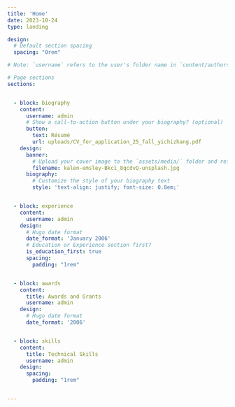 ```yaml
---
title: 'Home'
date: 2023-10-24
type: landing

design:
  # Default section spacing
  spacing: "0rem"

# Note: `username` refers to the user's folder name in `content/authors/`

# Page sections
sections:


  - block: biography
    content:
      username: admin
      # Show a call-to-action button under your biography? (optional)
      button:
        text: Résumé
        url: uploads/CV_for_application_25_fall_yichizhang.pdf
    design:
      banner:
        # Upload your cover image to the `assets/media/` folder and reference it here
        filename: kalen-emsley-Bkci_8qcdvQ-unsplash.jpg
      biography:
        # Customize the style of your biography text
        style: 'text-align: justify; font-size: 0.8em;'


  - block: experience
    content:
      username: admin
    design:
      # Hugo date format
      date_format: 'January 2006'
      # Education or Experience section first?
      is_education_first: true
      spacing:
        padding: "1rem"


  - block: awards
    content:
      title: Awards and Grants
      username: admin
    design:
      # Hugo date format
      date_format: '2006'


  - block: skills
    content:
      title: Technical Skills
      username: admin
    design:
      spacing:
        padding: "1rem"


---
```

